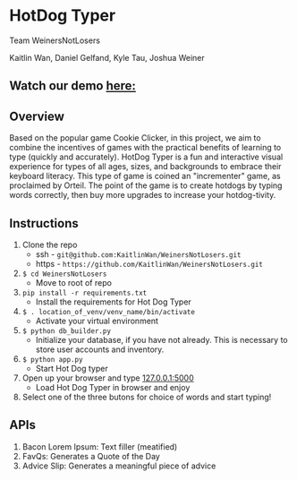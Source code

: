 # HotDog Typer
Team WeinersNotLosers

Kaitlin Wan, Daniel Gelfand, Kyle Tau, Joshua Weiner

## Watch our demo [here:](https://www.youtube.com/watch?v=sl2CwCL7nlE&feature=youtu.be) 

## Overview
Based on the popular game Cookie Clicker, in this project, we aim to combine the incentives of games with the practical benefits of learning to type (quickly and accurately). HotDog Typer is a fun and interactive visual experience for types of all ages, sizes, and backgrounds to embrace their keyboard literacy. This type of game is coined an "incrementer" game, as proclaimed by Orteil. The point of the game is to create hotdogs by typing words correctly, then buy more upgrades to increase your hotdog-tivity.

## Instructions

1. Clone the repo
    * ssh - `git@github.com:KaitlinWan/WeinersNotLosers.git`
    * https - `https://github.com/KaitlinWan/WeinersNotLosers.git`
2. `$ cd WeinersNotLosers`
   * Move to root of repo
3. `pip install -r requirements.txt`
    * Install the requirements for Hot Dog Typer   
4.  `$ . location_of_venv/venv_name/bin/activate`
    * Activate your virtual environment
5. `$ python db_builder.py`
    * Initialize your database, if you have not already. This is necessary to store user accounts and inventory.
6. `$ python app.py`
    * Start Hot Dog typer
7. Open up your browser and type [127.0.0.1:5000](http://127.0.0.1:5000/)
    * Load Hot Dog Typer in browser and enjoy
8. Select one of the three butons for choice of words and start typing!

## APIs

1. Bacon Lorem Ipsum: Text filler (meatified)
2. FavQs: Generates a Quote of the Day
3. Advice Slip: Generates a meaningful piece of advice
